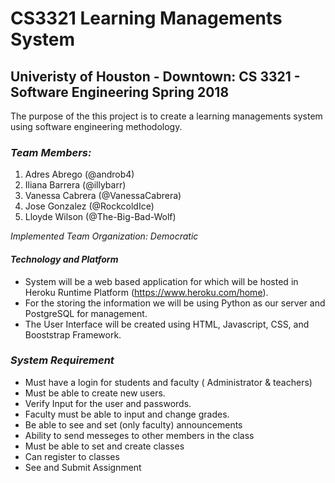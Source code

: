 #  CS3321 Learning Managements System
## Univeristy of Houston - Downtown: CS 3321 - Software Engineering Spring 2018

The purpose of the this project is to create a learning managements system using software engineering methodology.



### *Team Members:*

1. Adres Abrego    (@androb4)
2. Iliana Barrera  (@illybarr)
3. Vanessa Cabrera (@VanessaCabrera)
4. Jose Gonzalez   (@RockcoldIce)
5. Lloyde Wilson   (@The-Big-Bad-Wolf)

*Implemented Team Organization: Democratic*


#### *Technology and Platform*
* System will be a web based application for which will be hosted in Heroku Runtime Platform (https://www.heroku.com/home).
* For the storing the information we will be using Python as our server and PostgreSQL for management.
* The User Interface will be created using HTML, Javascript, CSS, and Booststrap Framework.



### *System Requirement*
* Must have a login for students and faculty ( Administrator & teachers)
* Must be able to create new users.
* Verify Input for the user and passwords.
* Faculty must be able to input and change grades.
* Be able to see and set (only faculty) announcements
* Ability to send messeges to other members in the class
* Must be able to set and create classes
* Can register to classes
* See and Submit Assignment



